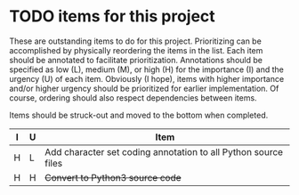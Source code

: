 TODO items for this project
===========================
These are outstanding items to do for this project.
Prioritizing can be accomplished by physically reordering the items in the
list.
Each item should be annotated to facilitate prioritization.
Annotations should be specified as low (L), medium (M), or high (H) for the
importance (I) and the urgency (U) of each item.
Obviously (I hope), items with higher importance and/or higher urgency should
be prioritized for earlier implementation.
Of course, ordering should also respect dependencies between items.

Items should be struck-out and moved to the bottom when completed.

I|U|Item
-|-|---------------------------------------------------------------------------
H|L|Add character set coding annotation to all Python source files
H|H|~~Convert to Python3 source code~~

